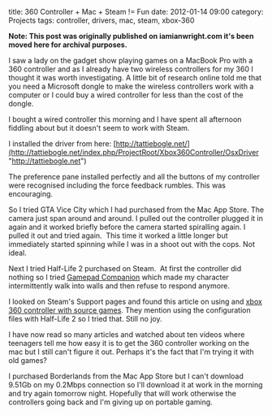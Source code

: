 title: 360 Controller + Mac + Steam != Fun
date: 2012-01-14 09:00
category: Projects
tags: controller, drivers, mac, steam, xbox-360

**Note: This post was originally published on iamianwright.com it's been moved here for archival purposes.**

I saw a lady on the gadget show playing games on a MacBook Pro with a 360 controller and as I already have two wireless controllers for my 360 I thought it was worth investigating. A little bit of research online told me that you need a Microsoft dongle to make the wireless controllers work with a computer or I could buy a wired controller for less than the cost of the dongle.

I bought a wired controller this morning and I have spent all afternoon fiddling about but it doesn't seem to work with Steam.

I installed the driver from here: [http://tattiebogle.net/](http://tattiebogle.net/index.php/ProjectRoot/Xbox360Controller/OsxDriver "http://tattiebogle.net")

The preference pane installed perfectly and all the buttons of my controller were recognised including the force feedback rumbles. This was encouraging.

So I tried GTA Vice City which I had purchased from the Mac App Store. The camera just span around and around. I pulled out the controller plugged it in again and it worked briefly before the camera started spiralling again. I pulled it out and tried again.  This time it worked a little longer but immediately started spinning while I was in a shoot out with the cops. Not ideal.

Next I tried Half-Life 2 purchased on Steam.  At first the controller did nothing so I tried [Gamepad Companion](http://www.carvware.com/gamepadcompanion.html "Gamepad Companion") which made my character intermittently walk into walls and then refuse to respond anymore.

I looked on Steam's Support pages and found this article on using and [xbox 360 controller with source games](https://support.steampowered.com/kb_article.php?ref=1445-TKCN-0831 "xbox 360 controller with source games"). They mention using the configuration files with Half-Life 2 so I tried that. Still no joy.

I have now read so many articles and watched about ten videos where teenagers tell me how easy it is to get the 360 controller working on the mac but I still can't figure it out. Perhaps it's the fact that I'm trying it with old games?

I purchased Borderlands from the Mac App Store but I can't download 9.51Gb on my 0.2Mbps connection so I'll download it at work in the morning and try again tomorrow night. Hopefully that will work otherwise the controllers going back and I'm giving up on portable gaming.
